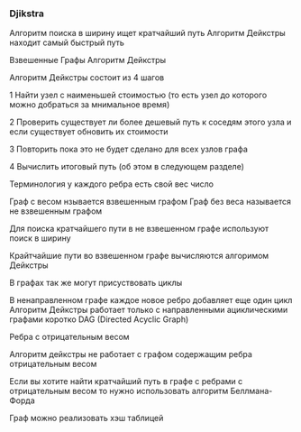 
### Djikstra

Алгоритм поиска в ширину ищет кратчайший путь
Алгоритм Дейкстры находит самый быстрый путь

Взвешенные Графы
Алгоритм Дейкстры

Алгоритм Дейкстры состоит из 4 шагов

1 Найти узел с наименьшей стоимостью (то есть узел до которого можно
добраться за мнимальное время)

2 Проверить существует ли более дешевый путь к соседям этого узла
и если существует обновить их стоимости

3 Повторить пока это не будет сделано для всех узлов графа

4 Вычислить итоговый путь (об этом в следующем разделе)

Терминология у каждого ребра есть свой вес число

Граф с весом нзывается взвешенным графом
Граф без веса называется не взвешенным графом

Для поиска кратчайшего пути в не взвешенном графе используют поиск в
ширину

Крайтчайшие пути во взвешенном графе вычисляются алгоримом Дейкстры

В графах так же могут присуствовать циклы

В ненаправленном графе каждое новое ребро добавляет еще один цикл
Алгоритм Дейкстры работает только с направленными ациклическими графами
коротко DAG (Directed Acyclic Graph)

Ребра с отрицательным весом

Алгоритм дейкстры не работает с графом содержащим ребра отрицательным весом

Если вы хотите найти кратчайший путь в графе с ребрами с отрицательным весом 
то нужно использовать алгоритм Беллмана-Форда

Граф можно реализовать хэш таблицей

